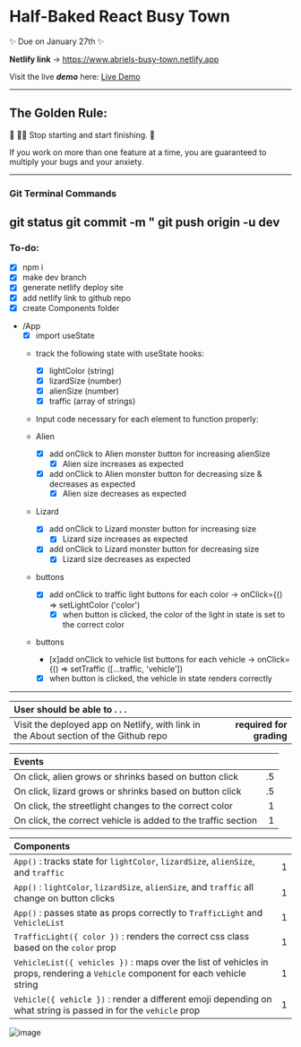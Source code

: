 # Half-Baked React Busy Town

✨ Due on January 27th ✨

**Netlify link** -> https://www.abriels-busy-town.netlify.app

Visit the live ***demo*** here: [Live Demo](https://lucid-clarke-dc44ce.netlify.app/)


---
## The Golden Rule:
🦸 🦸‍♂️ Stop starting and start finishing. 🏁

If you work on more than one feature at a time, you are guaranteed to multiply your bugs and your anxiety.

---
### Git Terminal Commands
git status
git commit -m "
git push origin -u dev
---

### To-do:
- [x] npm i
- [x] make dev branch
- [x] generate netlify deploy site
- [x] add netlify link to github repo
- [x] create Components folder

- /App 
    - [x] import useState
    - track the following state with useState hooks:
        - [x] lightColor (string)
        - [x] lizardSize (number)
        - [x] alienSize (number)
        - [x] traffic (array of strings)
    - Input code necessary for each element to function properly:

    - Alien
        - [x] add onClick to Alien monster button for increasing alienSize
            - [x] Alien size increases as expected
        - [x] add onClick to Alien monster button for decreasing size & decreases as expected
            - [x] Alien size decreases as expected
    - Lizard
        - [x] add onClick to Lizard monster button for increasing size
            - [x] Lizard size increases as expected
        - [x] add onClick to Lizard monster button for decreasing size
            - [x] Lizard size decreases as expected
    - <TrafficLight /> buttons
        - [x] add onClick to traffic light buttons for each color -> onClick={() => setLightColor ('color')
            - [x] when button is clicked, the color of the light in state is set to the correct color
    - <VehicleList /> buttons
        - [x]add onClick to vehicle list buttons for each vehicle -> onClick={() => setTraffic ([...traffic, 'vehicle'])
        - [x] when button is clicked, the vehicle in state renders correctly

---

| User should be able to . . .                                                         |             |
| :----------------------------------------------------------------------------------- | ----------: |
| Visit the deployed app on Netlify, with link in the About section of the Github repo |  **required for grading** |

| Events                                                                                |             |
| :----------------------------------------------------------------------------------- | ----------: |
| On click, alien grows or shrinks based on button click  |        .5 |
| On click, lizard grows or shrinks based on button click  |        .5 |
| On click, the streetlight changes to the correct color |        1 |
| On click, the correct vehicle is added to the traffic section |        1 |

| Components                                                                                |             |
| :----------------------------------------------------------------------------------- | ----------: |
| `App()` : tracks state for `lightColor`, `lizardSize`, `alienSize`, and `traffic` |1|
| `App()` : `lightColor`, `lizardSize`, `alienSize`, and `traffic` all change on button clicks |1|
| `App()` : passes state as props correctly to `TrafficLight` and `VehicleList` |1|
| `TrafficLight({ color })` : renders the correct css class based on the `color` prop |1|
| `VehicleList({ vehicles })` : maps over the list of vehicles in props, rendering a `Vehicle` component for each vehicle string |1|
| `Vehicle({ vehicle })` : render a different emoji depending on what string is passed in for the `vehicle` prop |1|

![image](https://user-images.githubusercontent.com/16160135/150245846-8afae4ba-74f9-4f4f-a40a-a32064e6d429.png)
